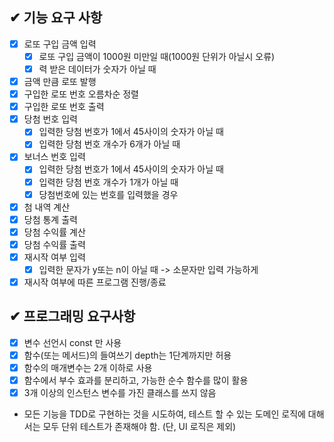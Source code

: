 ## ✔ 기능 요구 사항

- [x] 로또 구입 금액 입력
  - [x] 로또 구입 금액이 1000원 미만일 때(1000원 단위가 아닐시 오류)
  - [x] 력 받은 데이터가 숫자가 아닐 때
- [x] 금액 만큼 로또 발행 
- [x] 구입한 로또 번호 오름차순 정렬
- [x] 구입한 로또 번호 출력
- [x] 당첨 번호 입력
  - [x] 입력한 당첨 번호가 1에서 45사이의 숫자가 아닐 때 
  - [x] 입력한 당첨 번호 개수가 6개가 아닐 때
- [x] 보너스 번호 입력
  - [x] 입력한 당첨 번호가 1에서 45사이의 숫자가 아닐 때
  - [x] 입력한 당첨 번호 개수가 1개가 아닐 때
  - [x] 당첨번호에 있는 번호를 입력했을 경우 
- [x] 첨 내역 계산
- [x] 당첨 통계 출력
- [x] 당첨 수익률 계산
- [x] 당첨 수익률 출력
- [x] 재시작 여부 입력
  - [x] 입력한 문자가 y또는 n이 아닐 때 -> 소문자만 입력 가능하게
- [x] 재시작 여부에 따른 프로그램 진행/종료

## ✔ 프로그래밍 요구사항

- [x] 변수 선언시 const 만 사용
- [x] 함수(또는 메서드)의 들여쓰기 depth는 1단계까지만 허용
- [x] 함수의 매개변수는 2개 이하로 사용
- [x] 함수에서 부수 효과를 분리하고, 가능한 순수 함수를 많이 활용
- [x] 3개 이상의 인스턴스 변수를 가진 클래스를 쓰지 않음
- 모든 기능을 TDD로 구현하는 것을 시도하여, 테스트 할 수 있는 도메인 로직에 대해서는 모두 단위 테스트가 존재해야 함. (단, UI 로직은 제외)
